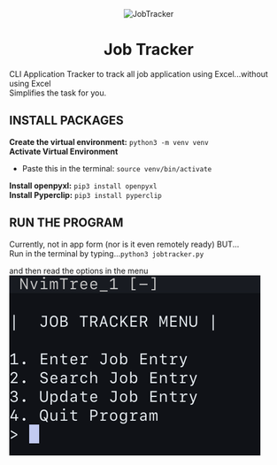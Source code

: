 <div align="center">
    <img src="./logo.png" alt="JobTracker" width="90"/>
    <h1>Job Tracker</h1>
</div>
CLI Application Tracker to track all job application using Excel...without using Excel <br>
Simplifies the task for you.

## INSTALL PACKAGES
**Create the virtual environment:** `python3 -m venv venv` <br>
**Activate Virtual Environment**
- Paste this in the terminal: `source venv/bin/activate` <br>

**Install openpyxl:** `pip3 install openpyxl` <br>
**Install Pyperclip:** `pip3 install pyperclip`

## RUN THE PROGRAM
Currently, not in app form (nor is it even remotely ready) BUT... <br>
Run in the terminal by typing...`python3 jobtracker.py`<br>

and then read the options in the menu <br>
![menu](./menu.png)
